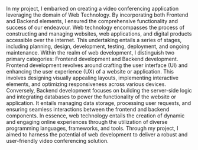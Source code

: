 In my project, I embarked on creating a video conferencing application leveraging the
domain of Web Technology. By incorporating both Frontend and Backend elements, I
ensured the comprehensive functionality and success of our endeavour.
Web technology encompasses the process of constructing and managing websites, web
applications, and digital products accessible over the internet. This undertaking entails a series
of stages, including planning, design, development, testing, deployment, and ongoing
maintenance. Within the realm of web development, I distinguish two primary categories:
Frontend development and Backend development.
Frontend development revolves around crafting the user interface (UI) and enhancing the user
experience (UX) of a website or application. This involves designing visually appealing
layouts, implementing interactive elements, and optimizing responsiveness across various
devices. Conversely, Backend development focuses on building the server-side logic and
integrating databases to power the functionality of the website or application. It entails
managing data storage, processing user requests, and ensuring seamless interactions between
the frontend and backend components.
In essence, web technology entails the creation of dynamic and engaging online experiences
through the utilization of diverse programming languages, frameworks, and tools. Through
my project, I aimed to harness the potential of web development to deliver a robust and
user-friendly video conferencing solution. 
